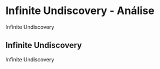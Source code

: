 ---
---

# Infinite Undiscovery - Análise

Infinite Undiscovery

## Infinite Undiscovery

Infinite Undiscovery
